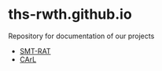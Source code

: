 # ths-rwth.github.io
Repository for documentation of our projects

* [SMT-RAT](smtrat)
* [CArL](carl)
